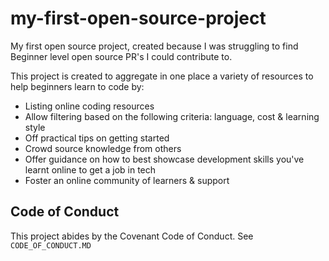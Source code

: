 # my-first-open-source-project

My first open source project, created because I was struggling to find Beginner level open source PR's I could contribute to.

This project is created to aggregate in one place a variety of resources to help beginners learn to code by:

* Listing online coding resources
* Allow filtering based on the following criteria: language, cost & learning style
* Off practical tips on getting started
* Crowd source knowledge from others
* Offer guidance on how to best showcase development skills you've learnt online to get a job in tech
* Foster an online community of learners & support

<!---
Include any project badges (e.g. CI) here at the top.

Description of project & its goals.

Also include what it does not do.


## Screenshots

Nothing says a lot than screenshots.


## Dependencies

Any dependencies required by the project.


## Installation

How to install on Mac...

How to install on Linux...

How to install on Windows...


## Usage

How to use the project


## Contribution SetUp

If people would like to contribute, what steps should they take.

Overview here and a link to the `CONTRIBUTION.md` file with more details

--->
## Code of Conduct

This project abides by the Covenant Code of Conduct. See `CODE_OF_CONDUCT.MD`

<!---
## Change log / Release history

Major version & breaking changes


## Meta data

Any other useful information.
--->
